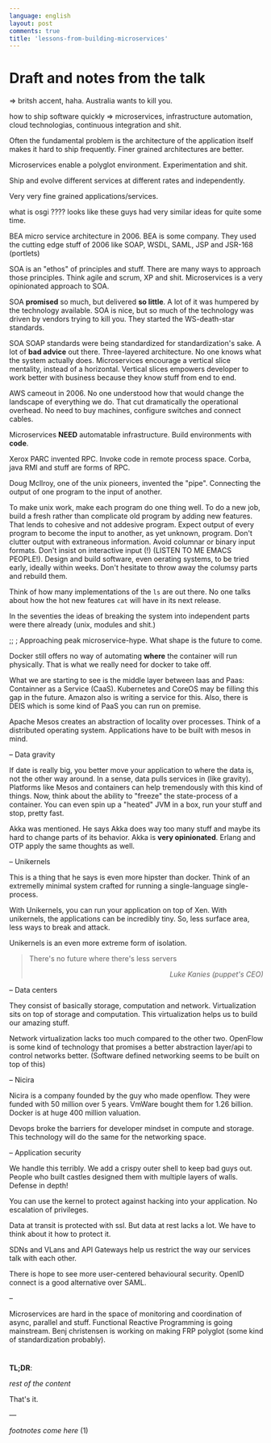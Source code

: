 ```yaml
---
language: english
layout: post
comments: true
title: 'lessons-from-building-microservices'
---
```


# Draft and notes from the talk

=> britsh accent, haha. Australia wants to kill you.

how to ship software quickly => microservices, infrastructure automation, cloud
technologias, continuous integration and shit.

Often the fundamental problem is the architecture of the application itself
makes it hard to ship frequently. Finer grained architectures are better.

Microservices enable a polyglot environment. Experimentation and shit.

Ship and evolve different services at different rates and independently.

Very very fine grained applications/services.

what is osgi ???? looks like these guys had very similar ideas for quite some
time.

BEA micro service architecture in 2006. BEA is some company. They used the
cutting edge stuff of 2006 like SOAP, WSDL, SAML, JSP and JSR-168 (portlets)

SOA is an "ethos" of principles and stuff. There are many ways to approach those
principles. Think agile and scrum, XP and shit. Microservices is a very
opinionated approach to SOA.

SOA **promised** so much, but delivered **so little**. A lot of it was humpered by
the technology available. SOA is nice, but so much of the technology was driven
by vendors trying to kill you. They started the WS-death-star standards.

SOA SOAP standards were being standardized for standardization's sake. A lot of
**bad advice** out there. Three-layered architecture. No one knows what the system
actually does. Microservices encourage a vertical slice mentality, instead of a
horizontal. Vertical slices empowers developer to work better with business
because they know stuff from end to end.

AWS cameout in 2006. No one understood how that would change the landscape of
everything we do. That cut dramatically the operational overhead. No need to buy
machines, configure switches and connect cables.

Microservices **NEED** automatable infrastructure. Build environments with **code**.

Xerox PARC invented RPC. Invoke code in remote process space. Corba, java RMI
and stuff are forms of RPC.

Doug Mcllroy, one of the unix pioneers, invented the "pipe". Connecting the
output of one program to the input of another.

To make unix work, make each program do one thing well. To do a new job, build a
fresh rather than complicate old program by adding new features. That lends to
cohesive and not addesive program. Expect output of every program to become the
input to another, as yet unknown, program. Don't clutter output with extraneous
information. Avoid columnar or binary input formats. Don't insist on interactive
input (!) (LISTEN TO ME EMACS PEOPLE!). Design and build software, even oerating
systems, to be tried early, ideally within weeks. Don't hesitate to throw away
the columsy parts and rebuild them.

Think of how many implementations of the `ls` are out there. No one talks about
how the hot new features `cat` will have in its next release.

In the seventies the ideas of breaking the system into independent parts were
there already (unix, modules and shit.)

;; ; Approaching peak microservice-hype. What shape is the future to come.

Docker still offers no way of automating **where** the container will run
physically. That is what we really need for docker to take off.

What we are starting to see is the middle layer between Iaas and Paas:
Containner as a Service (CaaS). Kubernetes and CoreOS may be filling this gap in
the future. Amazon also is writing a service for this. Also, there is DEIS which
is some kind of PaaS you can run on premise.

Apache Mesos creates an abstraction of locality over processes. Think of a
distributed operating system. Applications have to be built with mesos in mind.

&#x2013; Data gravity

If date is really big, you better move your application to where the data is,
not the other way around. In a sense, data pulls services in (like gravity).
Platforms like Mesos and containers can help tremendously with this kind of
things. Now, think about the ability to "freeze" the state-process of a
container. You can even spin up a "heated" JVM in a box, run your stuff and
stop, pretty fast.

Akka was mentioned. He says Akka does way too many stuff and maybe its hard to
change parts of its behavior. Akka is **very opinionated**. Erlang and OTP apply
the same thoughts as well.

&#x2013; Unikernels

This is a thing that he says is even more hipster than docker. Think of an
extremelly minimal system crafted for running a single-language single-process.

With Unikernels, you can run your application on top of Xen. With unikernels,
the applications can be incredibly tiny. So, less surface area, less ways to
break and attack.

Unikernels is an even more extreme form of isolation.

> There's no future where there's less servers
>
> <div align="right"><i>
>
> Luke Kanies (puppet's CEO)
>
> </i></div>

&#x2013; Data centers

They consist of basically storage, computation and network. Virtualization sits
on top of storage and computation. This virtualization helps us to build our
amazing stuff.

Network virtualization lacks too much compared to the other two. OpenFlow is
some kind of technology that promises a better abstraction layer/api to control
networks better. (Software defined networking seems to be built on top of this)

&#x2013; Nicira

Nicira is a company founded by the guy who made openflow. They were funded with
50 million over 5 years. VmWare bought them for 1.26 billion. Docker is at huge
400 million valuation.

Devops broke the barriers for developer mindset in compute and storage. This
technology will do the same for the networking space.

&#x2013; Application security

We handle this terribly. We add a crispy outer shell to keep bad guys out.
People who built castles designed them with multiple layers of walls. Defense in
depth!

You can use the kernel to protect against hacking into your application. No
escalation of privileges.

Data at transit is protected with ssl. But data at rest lacks a lot. We have to
think about it how to protect it.

SDNs and VLans and API Gateways help us restrict the way our services talk with
each other.

There is hope to see more user-centered behavioural security. OpenID connect is
a good alternative over SAML.

&#x2013;

Microservices are hard in the space of monitoring and coordination of async,
parallel and stuff. Functional Reactive Programming is going mainstream. Benj
christensen is working on making FRP polyglot (some kind of standardization
probably).

# <p hidden>lessons-from-building-microservices<p hidden>

**TL;DR**:

<span class="underline"><p hidden>excerpt-separator<p hidden></span>

*rest of the content*

That's it.

&#x2014;

*footnotes come here*
(1)
